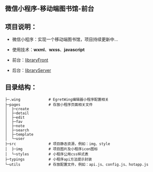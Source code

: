 ## 微信小程序-移动端图书馆-前台
## 项目说明：

- 微信小程序：实现一个移动端图书馆，项目持续更新中...

- 使用技术：**wxml**、**wxss**、**javascript**

- 前台：[libraryFront](https://github.com/sijianian/libraryFront)

- 后台：[libraryServer](https://github.com/sijianian/gdutLibrary)

## 目录结构：
    ├─.wing             # EgretWing编辑器小程序配置相关
    ├─pages             # 存放小程序页面相关文件
    │  ├─create  
    │  ├─detail  
    │  ├─edit  
    │  ├─fav  
    │  ├─note  
    │  ├─search  
    │  ├─template  
    │  └─user  
    ├─src               # 项目静态资源，例如：img、style
    │  ├─img            # 项目图片及小程序icon图标
    │  └─styles         # 小程序公用css样式表
    ├─typings           # 小程序api方法提示封装
    └─utils             # 存放配置文件，例如：api.js、config.js、hotapp.js

